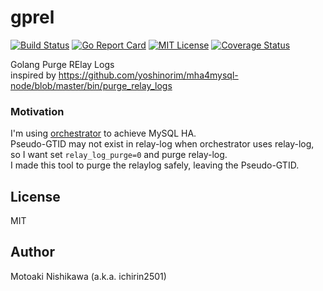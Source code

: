 # gprel

[![Build Status](https://github.com/ichirin2501/gprel/workflows/Test/badge.svg?branch=master)](https://github.com/ichirin2501/gprel/actions)
[![Go Report Card](https://goreportcard.com/badge/github.com/ichirin2501/gprel)](https://goreportcard.com/report/github.com/ichirin2501/gprel)
[![MIT License](http://img.shields.io/badge/license-MIT-blue.svg?style=flat)](LICENSE)
[![Coverage Status](https://coveralls.io/repos/github/ichirin2501/gprel/badge.svg?branch=master)](https://coveralls.io/github/ichirin2501/gprel?branch=master)

Golang Purge RElay Logs  
inspired by https://github.com/yoshinorim/mha4mysql-node/blob/master/bin/purge_relay_logs

### Motivation
I'm using [orchestrator](https://github.com/openark/orchestrator) to achieve MySQL HA.  
Pseudo-GTID may not exist in relay-log when orchestrator uses relay-log, so I want set `relay_log_purge=0` and purge relay-log.  
I made this tool to purge the relaylog safely, leaving the Pseudo-GTID.  

## License
MIT

## Author
Motoaki Nishikawa (a.k.a. ichirin2501)
